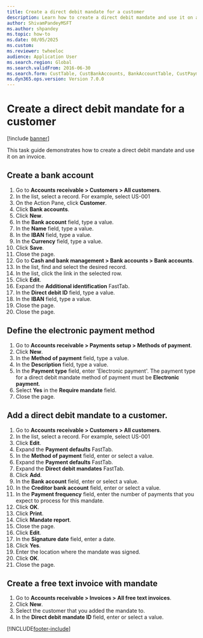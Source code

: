 ```yaml
--- 
title: Create a direct debit mandate for a customer
description: Learn how to create a direct debit mandate and use it on an invoice. 
author: ShivamPandeyMSFT
ms.author: shpandey
ms.topic: how-to
ms.date: 08/05/2025
ms.custom:
ms.reviewer: twheeloc
audience: Application User 
ms.search.region: Global
ms.search.validFrom: 2016-06-30
ms.search.form: CustTable, CustBankAccounts, BankAccountTable, CustPaymMode, CustDirectDebitMandate, BankAccountTableLookUp, SrsReportViewerForm,  LogisticsAddressCityLookup, CustFreeInvoice, CustTableLookup   
ms.dyn365.ops.version: Version 7.0.0 
---
```


# Create a direct debit mandate for a customer

[!include [banner](../../includes/banner.md)]

This task guide demonstrates how to create a direct debit mandate and use it on an invoice.


## Create a bank account
1. Go to **Accounts receivable > Customers > All customers**.
2. In the list, select a record. For example, select US-001
3. On the Action Pane, click **Customer**.
4. Click **Bank accounts**.
5. Click **New**.
6. In the **Bank account** field, type a value.
7. In the **Name** field, type a value.
8. In the **IBAN** field, type a value.
9. In the **Currency** field, type a value.
10. Click **Save**.
11. Close the page.
12. Go to **Cash and bank management > Bank accounts > Bank accounts**.
13. In the list, find and select the desired record.
14. In the list, click the link in the selected row.
15. Click **Edit**.
16. Expand the **Additional identification** FastTab.
17. In the **Direct debit ID** field, type a value.
18. In the **IBAN** field, type a value.
19. Close the page.
20. Close the page.

## Define the electronic payment method
1. Go to **Accounts receivable > Payments setup > Methods of payment**.
2. Click **New**.
3. In the **Method of payment** field, type a value.
4. In the **Description** field, type a value.
5. In the **Payment type** field, enter 'Electronic payment'. The payment type for a direct debit mandate method of payment must be **Electronic payment**.
6. Select **Yes** in the **Require mandate** field.
7. Close the page.

## Add a direct debit mandate to a customer.
1. Go to **Accounts receivable > Customers > All customers**.
2. In the list, select a record. For example, select US-001
3. Click **Edit**.
4. Expand the **Payment defaults** FastTab.
5. In the **Method of payment** field, enter or select a value.
6. Expand the **Payment defaults** FastTab.
7. Expand the **Direct debit mandates** FastTab.
8. Click **Add**.
9. In the **Bank account** field, enter or select a value.
10. In the **Creditor bank account** field, enter or select a value.
11. In the **Payment frequency** field, enter the number of payments that you expect to process for this mandate.
12. Click **OK**.
13. Click **Print**.
14. Click **Mandate report**.
15. Close the page.
16. Click **Edit**.
17. In the **Signature date** field, enter a date.
18. Click **Yes**.
19. Enter the location where the mandate was signed.
20. Click **OK**.
21. Close the page.

## Create a free text invoice with mandate
1. Go to **Accounts receivable > Invoices > All free text invoices**.
2. Click **New**.
3. Select the customer that you added the mandate to.
4. In the **Direct debit mandate ID** field, enter or select a value.



[!INCLUDE[footer-include](../../../includes/footer-banner.md)]
